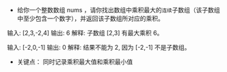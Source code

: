 - 给你一个整数数组 nums ，请你找出数组中乘积最大的`连续`子数组（该子数组中至少包含一个数字），并返回该子数组所对应的乘积。

输入: [2,3,-2,4]
输出: 6
解释: 子数组 [2,3] 有最大乘积 6。

输入: [-2,0,-1]
输出: 0
解释: 结果不能为 2, 因为 [-2,-1] 不是子数组。

- 关键点：
  同时记录乘积最大值和乘积最小值